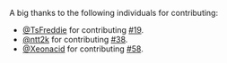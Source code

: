 A big thanks to the following individuals for contributing:

- [@TsFreddie](https://github.com/TsFreddie) for contributing [#19](https://github.com/jdneo/vscode-leetcode/pull/19).
- [@ntt2k](https://github.com/ntt2k) for contributing [#38](https://github.com/jdneo/vscode-leetcode/pull/38).
- [@Xeonacid](https://github.com/Xeonacid) for contributing [#58](https://github.com/jdneo/vscode-leetcode/pull/58).
